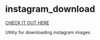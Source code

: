 # instagram_download
<a href="https://matthewlamdotjs.github.io/instagram_download/">CHECK IT OUT HERE</a>

Utility for downloading instagram images
